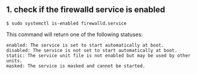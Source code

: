 ## 1. check if the firewalld service is enabled
    $ sudo systemctl is-enabled firewalld.service

This command will return one of the following statuses:

    enabled: The service is set to start automatically at boot.
    disabled: The service is not set to start automatically at boot.
    static: The service unit file is not enabled but may be used by other units.
    masked: The service is masked and cannot be started.
